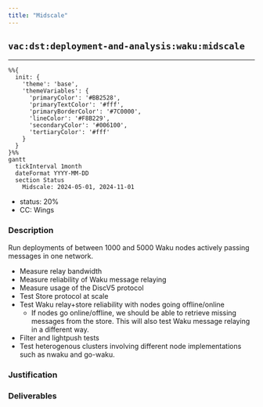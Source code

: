 ```yaml
---
title: "Midscale"
---
```

## `vac:dst:deployment-and-analysis:waku:midscale`
---

```mermaid
%%{ 
  init: { 
    'theme': 'base', 
    'themeVariables': { 
      'primaryColor': '#BB2528', 
      'primaryTextColor': '#fff', 
      'primaryBorderColor': '#7C0000', 
      'lineColor': '#F8B229', 
      'secondaryColor': '#006100', 
      'tertiaryColor': '#fff' 
    } 
  } 
}%%
gantt
  tickInterval 1month
  dateFormat YYYY-MM-DD 
  section Status
    Midscale: 2024-05-01, 2024-11-01
```

- status: 20%
- CC: Wings

### Description

Run deployments of between 1000 and 5000 Waku nodes actively passing messages in one network.

- Measure relay bandwidth
- Measure reliability of Waku message relaying
- Measure usage of the DiscV5 protocol
- Test Store protocol at scale
- Test Waku relay+store reliability with nodes going offline/online
    - If nodes go online/offline, we should be able to retrieve missing messages from the store. This will also test Waku message relaying in a different way.
- Filter and lightpush tests
- Test heterogenous clusters involving different node implementations such as nwaku and go-waku.

### Justification

### Deliverables
